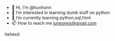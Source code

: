 - 👋 Hi, I’m @hunhonn
- 👀 I’m interested in learning dumb stuff on python
- 🌱 I’m currently learning python,sql,html
- 📫 How to reach me juneonns@gmail.com

hehexd
